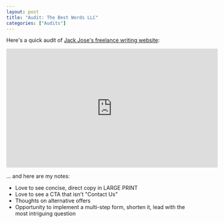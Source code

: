 ```yaml
---
layout: post
title: "Audit: The Best Words LLC"
categories: ["Audits"]
---
```


Here's a quick audit of [Jack Jose's freelance writing website](https://thebestwordsllc.com/):

<iframe width="560" height="315" src="https://www.youtube.com/embed/stFEpCNRjjc" title="YouTube video player" frameborder="0" allow="accelerometer; autoplay; clipboard-write; encrypted-media; gyroscope; picture-in-picture" allowfullscreen></iframe>

... and here are my notes:

- Love to see concise, direct copy in LARGE PRINT
- Love to see a CTA that isn't "Contact Us"
- Thoughts on alternative offers
- Opportunity to implement a multi-step form, shorten it, lead with the most intriguing question

